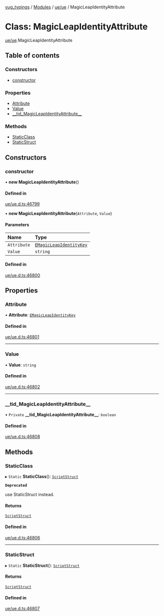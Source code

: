 [yug_typings](../README.md) / [Modules](../modules.md) / [ue/ue](../modules/ue_ue.md) / MagicLeapIdentityAttribute

# Class: MagicLeapIdentityAttribute

[ue/ue](../modules/ue_ue.md).MagicLeapIdentityAttribute

## Table of contents

### Constructors

- [constructor](ue_ue.MagicLeapIdentityAttribute.md#constructor)

### Properties

- [Attribute](ue_ue.MagicLeapIdentityAttribute.md#attribute)
- [Value](ue_ue.MagicLeapIdentityAttribute.md#value)
- [\_\_tid\_MagicLeapIdentityAttribute\_\_](ue_ue.MagicLeapIdentityAttribute.md#__tid_magicleapidentityattribute__)

### Methods

- [StaticClass](ue_ue.MagicLeapIdentityAttribute.md#staticclass)
- [StaticStruct](ue_ue.MagicLeapIdentityAttribute.md#staticstruct)

## Constructors

### constructor

• **new MagicLeapIdentityAttribute**()

#### Defined in

[ue/ue.d.ts:46799](https://github.com/YugMetaverse/yug_typings/blob/b7d9b19/ue/ue.d.ts#L46799)

• **new MagicLeapIdentityAttribute**(`Attribute`, `Value`)

#### Parameters

| Name | Type |
| :------ | :------ |
| `Attribute` | [`EMagicLeapIdentityKey`](../enums/ue_ue.EMagicLeapIdentityKey.md) |
| `Value` | `string` |

#### Defined in

[ue/ue.d.ts:46800](https://github.com/YugMetaverse/yug_typings/blob/b7d9b19/ue/ue.d.ts#L46800)

## Properties

### Attribute

• **Attribute**: [`EMagicLeapIdentityKey`](../enums/ue_ue.EMagicLeapIdentityKey.md)

#### Defined in

[ue/ue.d.ts:46801](https://github.com/YugMetaverse/yug_typings/blob/b7d9b19/ue/ue.d.ts#L46801)

___

### Value

• **Value**: `string`

#### Defined in

[ue/ue.d.ts:46802](https://github.com/YugMetaverse/yug_typings/blob/b7d9b19/ue/ue.d.ts#L46802)

___

### \_\_tid\_MagicLeapIdentityAttribute\_\_

• `Private` **\_\_tid\_MagicLeapIdentityAttribute\_\_**: `boolean`

#### Defined in

[ue/ue.d.ts:46808](https://github.com/YugMetaverse/yug_typings/blob/b7d9b19/ue/ue.d.ts#L46808)

## Methods

### StaticClass

▸ `Static` **StaticClass**(): [`ScriptStruct`](ue_ue.ScriptStruct.md)

**`Deprecated`**

use StaticStruct instead.

#### Returns

[`ScriptStruct`](ue_ue.ScriptStruct.md)

#### Defined in

[ue/ue.d.ts:46806](https://github.com/YugMetaverse/yug_typings/blob/b7d9b19/ue/ue.d.ts#L46806)

___

### StaticStruct

▸ `Static` **StaticStruct**(): [`ScriptStruct`](ue_ue.ScriptStruct.md)

#### Returns

[`ScriptStruct`](ue_ue.ScriptStruct.md)

#### Defined in

[ue/ue.d.ts:46807](https://github.com/YugMetaverse/yug_typings/blob/b7d9b19/ue/ue.d.ts#L46807)
